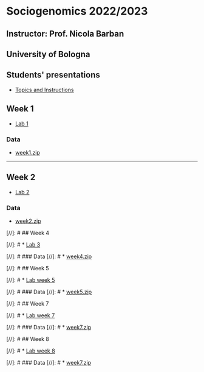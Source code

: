 # Sociogenomics 2022/2023
## Instructor: Prof. Nicola Barban
## University of Bologna


## Students' presentations
* [Topics and Instructions](presentations.md)

## Week 1

* [Lab 1](week1/lab1.md)

### Data
* [week1.zip](https://www.dropbox.com/s/mato9e1ovrom4ov/week1.zip?dl=0)
---

## Week 2

* [Lab 2](week2/lab2.md)

### Data
* [week2.zip](https://www.dropbox.com/s/apaal9fjpa01inc/week2.zip?dl=0)



[//]: #  ## Week 4

[//]: #  * [Lab 3](week4/lab3.md)

[//]: #  ### Data
[//]: # * [week4.zip](https://www.dropbox.com/s/z42fy0pp5zkmwi2/lab3.zip?dl=0)


[//]: # ## Week 5

[//]: # * [Lab week 5](week5/lab_week5.md)

[//]: # ### Data
[//]: # * [week5.zip](https://www.dropbox.com/s/spc85n0kwugau8v/week5.zip?dl=0)




[//]: # ## Week 7

[//]: # * [Lab week 7](week7/lab_week7.md)

[//]: # ### Data
[//]: # * [week7.zip](https://www.dropbox.com/s/ieer9l0tzsj6f9z/data_week7.zip?dl=0)



[//]: # ## Week 8

[//]: # * [Lab week 8](week8/lab_week8.md)

[//]: # ### Data
[//]: # * [week7.zip](https://www.dropbox.com/s/ieer9l0tzsj6f9z/data_week7.zip?dl=0)